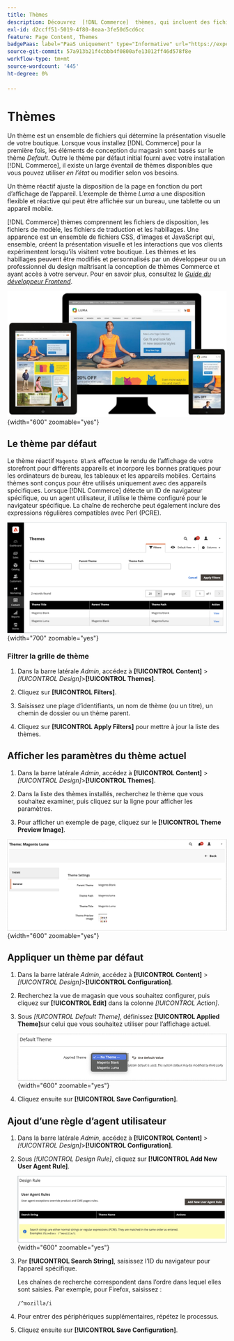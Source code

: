 ```yaml
---
title: Thèmes
description: Découvrez  [!DNL Commerce]  thèmes, qui incluent des fichiers de disposition, des fichiers de modèle, des fichiers de traduction et des habillages qui définissent l’aspect de votre boutique.
exl-id: d2ccff51-5019-4f80-8eaa-3fe50d5cd6cc
feature: Page Content, Themes
badgePaas: label="PaaS uniquement" type="Informative" url="https://experienceleague.adobe.com/fr/docs/commerce/user-guides/product-solutions" tooltip="S’applique uniquement aux projets Adobe Commerce on Cloud (infrastructure PaaS gérée par Adobe) et aux projets On-premise."
source-git-commit: 57a913b21f4cbbb4f0800afe13012ff46d578f8e
workflow-type: tm+mt
source-wordcount: '445'
ht-degree: 0%

---
```


# Thèmes

Un thème est un ensemble de fichiers qui détermine la présentation visuelle de votre boutique. Lorsque vous installez [!DNL Commerce] pour la première fois, les éléments de conception du magasin sont basés sur le thème _Default_. Outre le thème par défaut initial fourni avec votre installation [!DNL Commerce], il existe un large éventail de thèmes disponibles que vous pouvez utiliser _en l’état_ ou modifier selon vos besoins.

Un thème réactif ajuste la disposition de la page en fonction du port d’affichage de l’appareil. L’exemple de thème _Luma_ a une disposition flexible et réactive qui peut être affichée sur un bureau, une tablette ou un appareil mobile.

[!DNL Commerce] thèmes comprennent les fichiers de disposition, les fichiers de modèle, les fichiers de traduction et les habillages. Une apparence est un ensemble de fichiers CSS, d’images et JavaScript qui, ensemble, créent la présentation visuelle et les interactions que vos clients expérimentent lorsqu’ils visitent votre boutique. Les thèmes et les habillages peuvent être modifiés et personnalisés par un développeur ou un professionnel du design maîtrisant la conception de thèmes Commerce et ayant accès à votre serveur. Pour en savoir plus, consultez le [_Guide du développeur Frontend_](https://developer.adobe.com/commerce/frontend-core/guide/themes/).

![&#x200B; Thème Luma &#x200B;](./assets/design-responsive.png){width="600" zoomable="yes"}

## Le thème par défaut

Le thème réactif `Magento Blank` effectue le rendu de l’affichage de votre storefront pour différents appareils et incorpore les bonnes pratiques pour les ordinateurs de bureau, les tableaux et les appareils mobiles. Certains thèmes sont conçus pour être utilisés uniquement avec des appareils spécifiques. Lorsque [!DNL Commerce] détecte un ID de navigateur spécifique, ou un agent utilisateur, il utilise le thème configuré pour le navigateur spécifique. La chaîne de recherche peut également inclure des expressions régulières compatibles avec Perl (PCRE).

![Thèmes](./assets/themes.png){width="700" zoomable="yes"}

### Filtrer la grille de thème

1. Dans la barre latérale _Admin_, accédez à **[!UICONTROL Content]** > _[!UICONTROL Design]_>**[!UICONTROL Themes]**.

1. Cliquez sur **[!UICONTROL Filters]**.

1. Saisissez une plage d’identifiants, un nom de thème (ou un titre), un chemin de dossier ou un thème parent.

1. Cliquez sur **[!UICONTROL Apply Filters]** pour mettre à jour la liste des thèmes.

## Afficher les paramètres du thème actuel

1. Dans la barre latérale _Admin_, accédez à **[!UICONTROL Content]** > _[!UICONTROL Design]_>**[!UICONTROL Themes]**.

1. Dans la liste des thèmes installés, recherchez le thème que vous souhaitez examiner, puis cliquez sur la ligne pour afficher les paramètres.

1. Pour afficher un exemple de page, cliquez sur le **[!UICONTROL Theme Preview Image]**.

![Prévisualiser le thème](./assets/theme-settings.png){width="600" zoomable="yes"}

## Appliquer un thème par défaut

1. Dans la barre latérale _Admin_, accédez à **[!UICONTROL Content]** > _[!UICONTROL Design]_>**[!UICONTROL Configuration]**.

1. Recherchez la vue de magasin que vous souhaitez configurer, puis cliquez sur **[!UICONTROL Edit]** dans la colonne _[!UICONTROL Action]_.

1. Sous _[!UICONTROL Default Theme]_, définissez **[!UICONTROL Applied Theme]**&#x200B;sur celui que vous souhaitez utiliser pour l’affichage actuel.

   ![Thème appliqué](./assets/theme-default-apply.png){width="600" zoomable="yes"}

1. Cliquez ensuite sur **[!UICONTROL Save Configuration]**.

## Ajout d’une règle d’agent utilisateur

1. Dans la barre latérale _Admin_, accédez à **[!UICONTROL Content]** > _[!UICONTROL Design]_>**[!UICONTROL Configuration]**.

1. Sous _[!UICONTROL Design Rule]_, cliquez sur **[!UICONTROL Add New User Agent Rule]**.

   ![Règle de conception](./assets/theme-design-rule.png){width="600" zoomable="yes"}

1. Par **[!UICONTROL Search String]**, saisissez l’ID du navigateur pour l’appareil spécifique.

   Les chaînes de recherche correspondent dans l’ordre dans lequel elles sont saisies. Par exemple, pour Firefox, saisissez :

   `/^mozilla/i`

1. Pour entrer des périphériques supplémentaires, répétez le processus.

1. Cliquez ensuite sur **[!UICONTROL Save Configuration]**.
